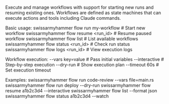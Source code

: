 Execute and manage workflows with support for starting new runs and resuming existing ones.
Workflows are defined as state machines that can execute actions and tools including Claude commands.

Basic usage:
  swissarmyhammer flow run my-workflow           # Start new workflow
  swissarmyhammer flow resume <run_id>           # Resume paused workflow
  swissarmyhammer flow list                      # List available workflows
  swissarmyhammer flow status <run_id>           # Check run status
  swissarmyhammer flow logs <run_id>             # View execution logs

Workflow execution:
  --vars key=value                               # Pass initial variables
  --interactive                                  # Step-by-step execution
  --dry-run                                      # Show execution plan
  --timeout 60s                                  # Set execution timeout

Examples:
  swissarmyhammer flow run code-review --vars file=main.rs
  swissarmyhammer flow run deploy --dry-run
  swissarmyhammer flow resume a1b2c3d4 --interactive
  swissarmyhammer flow list --format json
  swissarmyhammer flow status a1b2c3d4 --watch
